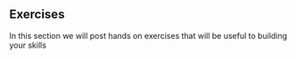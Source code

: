 ## Exercises
In this section we will post hands on exercises that will be useful to building your skills
